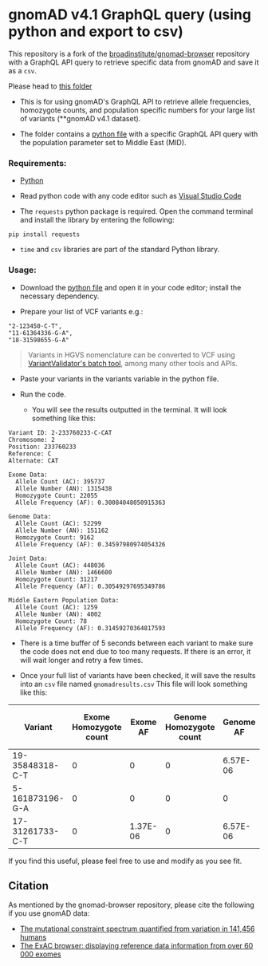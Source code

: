 # gnomAD v4.1 GraphQL query (using python and export to csv)

This repository is a fork of the [broadinstitute/gnomad-browser](https://github.com/broadinstitute/gnomad-browser) repository with a GraphQL API query to retrieve specific data from gnomAD and save it as a `csv`.

Please head to [this folder](https://github.com/sfbizzari/gnomad-af-hom-pop/tree/66d88911ce16259233d5b119ab15fe5e9afb5d8c/graphql-api/retrieve%20af-hom-pop)

- This is for using gnomAD's GraphQL API to retrieve allele frequencies, homozygote counts, and population specific numbers for your large list of variants (**gnomAD v4.1 dataset).

- The folder contains a [python file](https://github.com/sfbizzari/gnomad-af-hom-pop/blob/422216c6fa3acb053b7a40ac253a4d657fe2585f/graphql-api/retrieve%20af-hom-pop/retrieve-AF-Hom-Pop.py) with a specific GraphQL API query with the population parameter set to Middle East (MID).
### Requirements: 

- [Python](https://www.python.org/)
  
- Read python code with any code editor such as [Visual Studio Code](https://code.visualstudio.com/)

- The `requests` python package is required. Open the command terminal and install the library by entering the following:
```
pip install requests
```

- `time` and `csv` libraries are part of the standard Python library.

### Usage:

- Download the [python file](https://github.com/sfbizzari/gnomad-af-hom-pop/blob/422216c6fa3acb053b7a40ac253a4d657fe2585f/graphql-api/retrieve%20af-hom-pop/retrieve-AF-Hom-Pop.py) and open it in your code editor; install the necessary dependency.
  
- Prepare your list of VCF variants e.g.: 
```
"2-123450-C-T",
"11-61364336-G-A",
"18-31598655-G-A"
```

> Variants in HGVS nomenclature can be converted to VCF using [VariantValidator's batch tool](https://variantvalidator.org/service/validate/batch/), among many other tools and APIs.   

- Paste your variants in the variants variable in the python file.

- Run the code.
	- You will see the results outputted in the terminal. It will look something like this: 

```
Variant ID: 2-233760233-C-CAT
Chromosome: 2
Position: 233760233
Reference: C
Alternate: CAT

Exome Data:
  Allele Count (AC): 395737
  Allele Number (AN): 1315438
  Homozygote Count: 22055
  Allele Frequency (AF): 0.30084048050915363

Genome Data:
  Allele Count (AC): 52299
  Allele Number (AN): 151162
  Homozygote Count: 9162
  Allele Frequency (AF): 0.34597980974054326

Joint Data:
  Allele Count (AC): 448036
  Allele Number (AN): 1466600
  Homozygote Count: 31217
  Allele Frequency (AF): 0.30549297695349786

Middle Eastern Population Data:
  Allele Count (AC): 1259
  Allele Number (AN): 4002
  Homozygote Count: 78
  Allele Frequency (AF): 0.31459270364817593
```

- There is a time buffer of 5 seconds between each variant to make sure the code does not end due to too many requests. If there is an error, it will wait longer and retry a few times. 

- Once your full list of variants have been checked, it will save the results into an `csv` file named `gnomadresults.csv` This file will look something like this:
  
**Variant**     | **Exome Homozygote count** | **Exome AF** | **Genome Homozygote count** | **Genome AF** | **Joint Homozygote count** | **Joint AF** | **Middle Eastern Homozygote count** | **Middle Eastern AF** |
|-----------------|----------------------------|--------------|-----------------------------|---------------|----------------------------|--------------|-------------------------------------|-----------------------|
| 19-35848318-C-T | 0                          | 0            | 0                           | 6.57E-06      | 0                          | 6.20E-07     | 0                                   | 0                     |
| 5-161873196-G-A | 0                          | 0            | 0                           | 0             | 0                          | 0            | 0                                   | 0                     |
| 17-31261733-C-T | 0                          | 1.37E-06     | 0                           | 6.57E-06      | 0                          | 1.86E-06     | 0                                   | 0                     |

If you find this useful, please feel free to use and modify as you see fit. 

## Citation

As mentioned by the gnomad-browser repository, please cite the following if you use gnomAD data:

- [The mutational constraint spectrum quantified from variation in 141,456 humans](https://broad.io/gnomad_lof)
- [The ExAC browser: displaying reference data information from over 60 000 exomes](https://academic.oup.com/nar/article/45/D1/D840/2572071)


